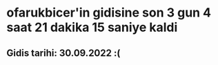 # ofarukbicer'in gidisine son 3 gun 4 saat 21 dakika 15 saniye kaldi

## Gidis tarihi: 30.09.2022 :(